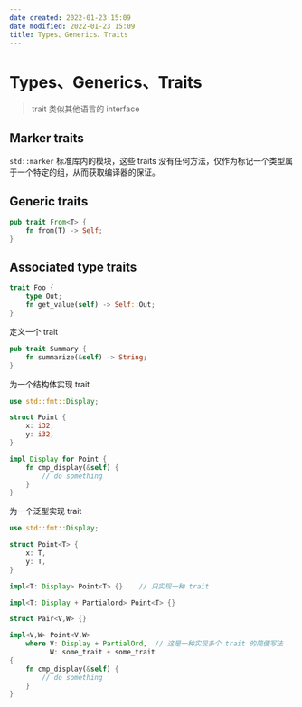 ```yaml
---
date created: 2022-01-23 15:09
date modified: 2022-01-23 15:09
title: Types、Generics、Traits
---
```

# Types、Generics、Traits
> trait 类似其他语言的 interface

## Marker traits
`std::marker` 标准库内的模块，这些 traits 没有任何方法，仅作为标记一个类型属于一个特定的组，从而获取编译器的保证。

## Generic traits
```rust
pub trait From<T> {
	fn from(T) -> Self;
}
```

## Associated type traits

```rust
trait Foo {
	type Out;
	fn get_value(self) -> Self::Out;
}
```


定义一个 trait
```rust
pub trait Summary {
	fn summarize(&self) -> String;
}
```

为一个结构体实现 trait
```rust
use std::fmt::Display;

struct Point {
	x: i32,
	y: i32,
}

impl Display for Point {
	fn cmp_display(&self) {
		// do something
	}
}
```

为一个泛型实现 trait
```rust
use std::fmt::Display;

struct Point<T> {
	x: T,
	y: T,
}

impl<T: Display> Point<T> {}	// 只实现一种 trait

impl<T: Display + Partialord> Point<T> {}

struct Pair<V,W> {}

impl<V,W> Point<V,W>
	where V: Display + PartialOrd,	// 这是一种实现多个 trait 的简便写法
		  W: some_trait + some_trait
{
	fn cmp_display(&self) {
		// do something
	}
}

```